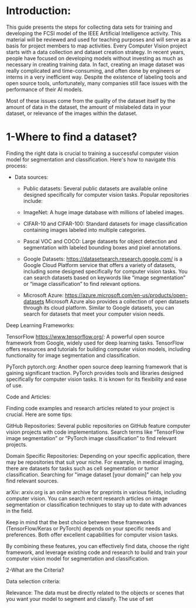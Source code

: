 # Introduction:
This guide presents the steps for collecting data sets for training and developing the FCSI model of the IEEE Artificial Intelligence activity. This material will be reviewed and used for teaching purposes and will serve as a basis for project members to map activities.
Every Computer Vision project starts with a data collection and dataset creation strategy. In recent years, people have focused on developing models without investing as much as necessary in creating training data. In fact, creating an image dataset was really complicated and time-consuming, and often done by engineers or interns in a very inefficient way. Despite the existence of labeling tools and open source tools, unfortunately, many companies still face issues with the performance of their AI models.

Most of these issues come from the quality of the dataset itself by the amount of data in the dataset, the amount of mislabeled data in your dataset, or relevance of the images within the dataset.

# 1-Where to find a dataset?
Finding the right data is crucial to training a successful computer vision model for segmentation and classification. Here's how to navigate this process:
- Data sources:

  - Public datasets: Several public datasets are available online designed specifically for computer vision tasks. Popular repositories include:

  - ImageNet: A huge image database with millions of labeled images.

  - CIFAR-10 and CIFAR-100: Standard datasets for image classification containing images labeled into multiple categories.

  - Pascal VOC and COCO: Large datasets for object detection and segmentation with labeled bounding boxes and pixel annotations.

  - Google Datasets: https://datasetsearch.research.google.com/ is a Google Cloud Platform service that offers a variety of datasets, including some designed specifically for computer vision tasks. You can search datasets based on keywords like “image segmentation” or “image classification” to find relevant options.

  - Microsoft Azure: https://azure.microsoft.com/en-us/products/open-datasets Microsoft Azure also provides a collection of open datasets through its cloud platform. Similar to Google datasets, you can search for datasets that meet your computer vision needs.

Deep Learning Frameworks:



TensorFlow https://www.tensorflow.org/: A powerful open source framework from Google, widely used for deep learning tasks. TensorFlow offers resources and tutorials for building computer vision models, including functionality for image segmentation and classification.

PyTorch pytorch.org: Another open source deep learning framework that is gaining significant traction. PyTorch provides tools and libraries designed specifically for computer vision tasks. It is known for its flexibility and ease of use.

Code and Articles:

Finding code examples and research articles related to your project is crucial. Here are some tips:

GitHub Repositories: Several public repositories on GitHub feature computer vision projects with code implementations. Search terms like “TensorFlow image segmentation” or “PyTorch image classification” to find relevant projects.

Domain Specific Repositories: Depending on your specific application, there may be repositories that suit your niche. For example, in medical imaging, there are datasets for tasks such as cell segmentation or tumor classification. Searching for "image dataset [your domain]" can help you find relevant sources.

arXiv: arxiv.org is an online archive for preprints in various fields, including computer vision. You can search recent research articles on image segmentation or classification techniques to stay up to date with advances in the field.

Keep in mind that the best choice between these frameworks (TensorFlow/Keras or PyTorch) depends on your specific needs and preferences. Both offer excellent capabilities for computer vision tasks.

By combining these features, you can effectively find data, choose the right framework, and leverage existing code and research to build and train your computer vision model for segmentation and classification.

2-What are the Criteria?

Data selection criteria:

Relevance: The data must be directly related to the objects or scenes that you want your model to segment and classify. The use of set
